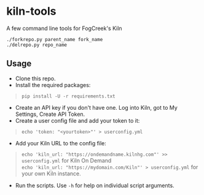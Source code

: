 # kiln-tools
A few command line tools for FogCreek's Kiln

```
./forkrepo.py parent_name fork_name
./delrepo.py repo_name
```

## Usage
* Clone this repo.
* Install the required packages:
>`pip install -U -r requirements.txt`
* Create an API key if you don't have one. Log into Kiln, got to My Settings, Create API Token.
* Create a user config file and add your token to it:
>`echo 'token: "<yourtoken>"' > userconfig.yml`
* Add your Kiln URL to the config file: 
>`echo 'kiln_url: "https://ondemandname.kilnhg.com"' >> userconfig.yml` for Kiln On Demand  
>`echo 'kiln_url: "https://mydomain.com/Kiln"' > userconfig.yml` for your own Kiln instance.
* Run the scripts. Use `-h` for help on individual script arguments.
